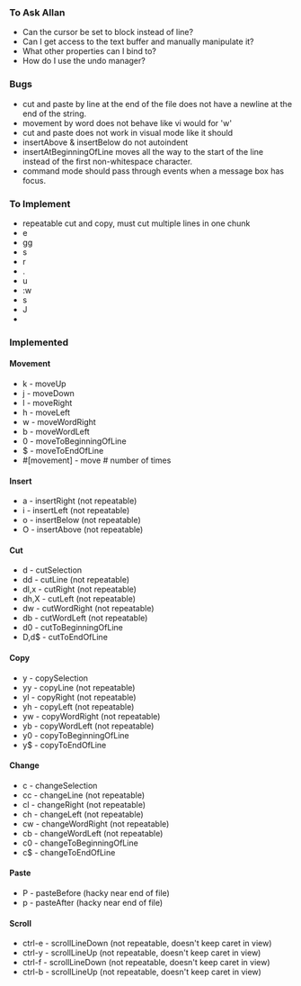 ### To Ask Allan
* Can the cursor be set to block instead of line?
* Can I get access to the text buffer and manually manipulate it?
* What other properties can I bind to?
* How do I use the undo manager?


### Bugs
* cut and paste by line at the end of the file does not have a newline at the end of the string.
* movement by word does not behave like vi would for 'w'
* cut and paste does not work in visual mode like it should
* insertAbove & insertBelow do not autoindent
* insertAtBeginningOfLine moves all the way to the start of the line instead of the first non-whitespace character.
* command mode should pass through events when a message box has focus.


### To Implement
* repeatable cut and copy, must cut multiple lines in one chunk
* e
* gg
* s
* r
* .
* u
* :w
* s
* J
* 


### Implemented
#### Movement
* k - moveUp
* j - moveDown
* l - moveRight
* h - moveLeft
* w - moveWordRight
* b - moveWordLeft
* 0 - moveToBeginningOfLine
* $ - moveToEndOfLine
* #[movement] - move # number of times

#### Insert
* a - insertRight (not repeatable)
* i - insertLeft (not repeatable)
* o - insertBelow (not repeatable)
* O - insertAbove (not repeatable)

#### Cut
* d - cutSelection
* dd - cutLine (not repeatable)
* dl,x - cutRight (not repeatable)
* dh,X - cutLeft (not repeatable)
* dw - cutWordRight (not repeatable)
* db - cutWordLeft (not repeatable)
* d0 - cutToBeginningOfLine
* D,d$ - cutToEndOfLine

#### Copy
* y - copySelection
* yy - copyLine (not repeatable)
* yl - copyRight (not repeatable)
* yh - copyLeft (not repeatable)
* yw - copyWordRight (not repeatable)
* yb - copyWordLeft (not repeatable)
* y0 - copyToBeginningOfLine
* y$ - copyToEndOfLine

#### Change
* c - changeSelection
* cc - changeLine (not repeatable)
* cl - changeRight (not repeatable)
* ch - changeLeft (not repeatable)
* cw - changeWordRight (not repeatable)
* cb - changeWordLeft (not repeatable)
* c0 - changeToBeginningOfLine
* c$ - changeToEndOfLine

#### Paste
* P - pasteBefore (hacky near end of file)
* p - pasteAfter (hacky near end of file)

#### Scroll
* ctrl-e - scrollLineDown (not repeatable, doesn't keep caret in view)
* ctrl-y - scrollLineUp (not repeatable, doesn't keep caret in view)
* ctrl-f - scrollLineDown (not repeatable, doesn't keep caret in view)
* ctrl-b - scrollLineUp (not repeatable, doesn't keep caret in view)